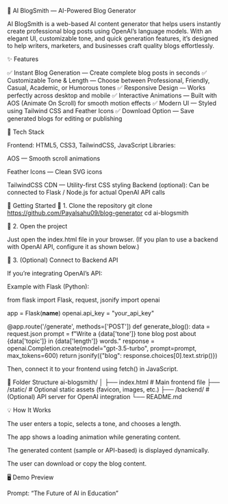 🧠 AI BlogSmith — AI-Powered Blog Generator

AI BlogSmith is a web-based AI content generator that helps users instantly create professional blog posts using OpenAI’s language models.
With an elegant UI, customizable tone, and quick generation features, it’s designed to help writers, marketers, and businesses craft quality blogs effortlessly.

✨ Features

✅ Instant Blog Generation — Create complete blog posts in seconds
✅ Customizable Tone & Length — Choose between Professional, Friendly, Casual, Academic, or Humorous tones
✅ Responsive Design — Works perfectly across desktop and mobile
✅ Interactive Animations — Built with AOS (Animate On Scroll) for smooth motion effects
✅ Modern UI — Styled using Tailwind CSS and Feather Icons
✅ Download Option — Save generated blogs for editing or publishing

🧩 Tech Stack

Frontend: HTML5, CSS3, TailwindCSS, JavaScript
Libraries:

AOS
 — Smooth scroll animations

Feather Icons
 — Clean SVG icons

TailwindCSS CDN
 — Utility-first CSS styling
Backend (optional): Can be connected to Flask / Node.js for actual OpenAI API calls

🚀 Getting Started
🔹 1. Clone the repository
git clone https://github.com/Payalsahu09/blog-generator
cd ai-blogsmith

🔹 2. Open the project

Just open the index.html file in your browser.
(If you plan to use a backend with OpenAI API, configure it as shown below.)

🔹 3. (Optional) Connect to Backend API

If you’re integrating OpenAI’s API:

Example with Flask (Python):

from flask import Flask, request, jsonify
import openai

app = Flask(__name__)
openai.api_key = "your_api_key"

@app.route('/generate', methods=['POST'])
def generate_blog():
    data = request.json
    prompt = f"Write a {data['tone']} tone blog post about {data['topic']} in {data['length']} words."
    response = openai.Completion.create(model="gpt-3.5-turbo", prompt=prompt, max_tokens=600)
    return jsonify({"blog": response.choices[0].text.strip()})


Then, connect it to your frontend using fetch() in JavaScript.

📁 Folder Structure
ai-blogsmith/
│
├── index.html        # Main frontend file
├── /static/          # Optional static assets (favicon, images, etc.)
├── /backend/         # (Optional) API server for OpenAI integration
└── README.md

💡 How It Works

The user enters a topic, selects a tone, and chooses a length.

The app shows a loading animation while generating content.

The generated content (sample or API-based) is displayed dynamically.

The user can download or copy the blog content.

🖥️ Demo Preview

Prompt: “The Future of AI in Education”
